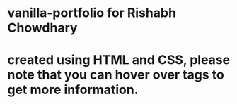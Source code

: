 # vanilla-portfolio for Rishabh Chowdhary
# created using HTML and CSS, please note that you can hover over tags to get more information.

